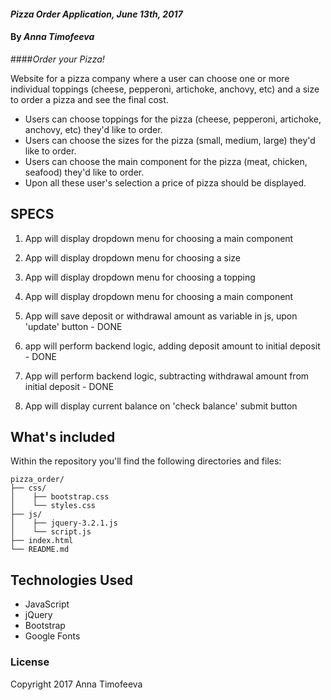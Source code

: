 #### _Pizza Order Application, June 13th, 2017_

#### By _**Anna Timofeeva**_

####_Order your Pizza!_

Website for a pizza company where a user can choose one or more individual toppings (cheese, pepperoni, artichoke, anchovy, etc) and a size to order a pizza and see the final cost.


* Users can choose toppings for the pizza (cheese, pepperoni, artichoke, anchovy, etc) they'd like to order.
* Users can choose the sizes for the pizza (small, medium, large) they'd like to order.
* Users can choose the main component for the pizza (meat, chicken, seafood) they'd like to order.
* Upon all these user's selection a price of pizza should be displayed.

## SPECS

1. App will display dropdown menu for choosing a main component

2. App will display dropdown menu for choosing a size

3. App will display dropdown menu for choosing a topping

4. App will display dropdown menu for choosing a main component

5. App will save deposit or withdrawal amount as variable in js, upon 'update' button - DONE

6. app will perform backend logic, adding deposit amount to initial deposit - DONE

7. App will perform backend logic, subtracting withdrawal amount from initial deposit - DONE

8. App will display current balance on 'check balance' submit button

## What's included
Within the repository you'll find the following directories and files:

```
pizza_order/
├── css/
│    ├── bootstrap.css
│    └── styles.css
├── js/
│    ├── jquery-3.2.1.js
│    └── script.js
├── index.html
└── README.md
```


## Technologies Used
* JavaScript
* jQuery
* Bootstrap
* Google Fonts

### License
Copyright 2017 Anna Timofeeva  
